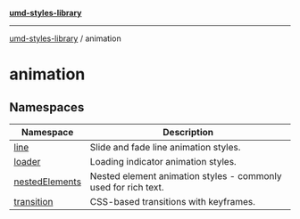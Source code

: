 [**umd-styles-library**](../README.md)

***

[umd-styles-library](../modules.md) / animation

# animation

## Namespaces

| Namespace | Description |
| ------ | ------ |
| [line](namespaces/line/README.md) | Slide and fade line animation styles. |
| [loader](namespaces/loader/README.md) | Loading indicator animation styles. |
| [nestedElements](namespaces/nestedElements/README.md) | Nested element animation styles - commonly used for rich text. |
| [transition](namespaces/transition/README.md) | CSS-based transitions with keyframes. |
